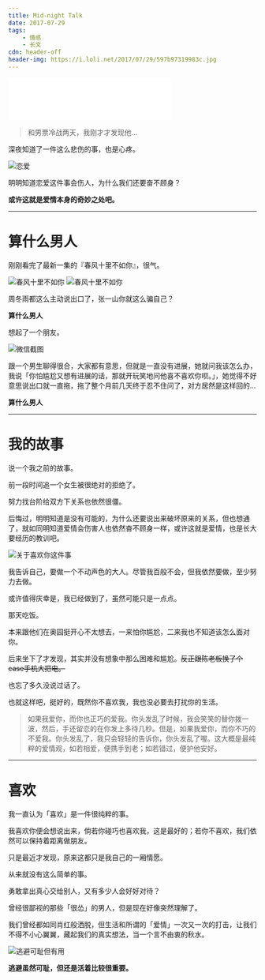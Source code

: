 ```yaml
---
title: Mid-night Talk
date: 2017-07-29
tags:
	- 情感
	- 长文
cdn: header-off
header-img: https://i.loli.net/2017/07/29/597b97319983c.jpg
---
```


<iframe frameborder="no" border="0" marginwidth="0" marginheight="0" width=330 height=86 src="//music.163.com/outchain/player?type=2&id=29392800&auto=1&height=66"></iframe>

>和男票冷战两天，我刚才才发现他...

深夜知道了一件这么悲伤的事，也是心疼。

![恋爱](https://i.loli.net/2017/07/29/597b81689ccf8.jpg)

明明知道恋爱这件事会伤人，为什么我们还要奋不顾身？

**或许这就是爱情本身的奇妙之处吧。**

***

# 算什么男人

刚刚看完了最新一集的『春风十里不如你』，很气。

![春风十里不如你](https://i.loli.net/2017/07/29/597b8386cd1b1.jpg)
![春风十里不如你](https://i.loli.net/2017/07/29/597b8386ce306.jpg)

周冬雨都这么主动说出口了，张一山你就这么骗自己？

**算什么男人**

想起了一个朋友。

![微信截图](https://i.loli.net/2017/07/29/597b8584c7836.jpg)

跟一个男生聊得很合，大家都有意思，但就是一直没有进展，她就问我该怎么办，我说「你怕尴尬又想有进展的话，那就开玩笑地问他喜不喜欢你呗。」，她觉得不好意思说出口就一直拖，拖了整个月前几天终于忍不住问了，对方居然是这样回的...

**算什么男人**

***

# 我的故事

说一个我之前的故事。

前一段时间追一个女生被很绝对的拒绝了。

努力找台阶给双方下关系也依然很僵。

后悔过，明明知道是没有可能的，为什么还要说出来破坏原来的关系，但也想通了，就如同明知道爱情会伤害人也依然奋不顾身一样，或许这就是爱情，也是长大要经历的教训吧。

![关于喜欢你这件事](https://i.loli.net/2017/07/29/597b8f34b1692.jpg)

我告诉自己，要做一个不动声色的大人。尽管我百般不会，但我依然要做，至少努力去做。

或许值得庆幸是，我已经做到了，虽然可能只是一点点。

那天吃饭。

本来跟他们在奥园挺开心不太想去，一来怕你尴尬，二来我也不知道该怎么面对你。

后来坐下了才发现，其实并没有想象中那么困难和尴尬。<del>反正跟陈老板换了个case手机大把电。</del>

也忘了多久没说过话了。

也就这样吧，挺好的，既然你不喜欢我，我也没必要去打扰你的生活。

>如果我爱你，而你也正巧的爱我。你头发乱了时候，我会笑笑的替你拨一波，然后，手还留恋的在你发上多待几秒。但是，如果我爱你，而你不巧的不爱我。你头发乱了，我只会轻轻的告诉你，你头发乱了喔。这大概是最纯粹的爱情观，如若相爱，便携手到老；如若错过，便护他安好。

***

# 喜欢

我一直认为「喜欢」是一件很纯粹的事。

我喜欢你便会想说出来，倘若你碰巧也喜欢我，这是最好的；若你不喜欢，我们依然可以保持着距离做朋友。

只是最近才发现，原来这都只是我自己的一厢情愿。

从来就没有这么简单的事。

勇敢拿出真心交给别人，又有多少人会好好对待？

曾经很鄙视的那些「很怂」的男人，但是现在好像突然理解了。

我们曾经都如同肖红般洒脱，但生活和所谓的「爱情」一次又一次的打击，让我们不得不小心翼翼，藏起我们的真实想法，当一个言不由衷的秋水。

![逃避可耻但有用](https://i.loli.net/2017/07/29/597b958d23416.jpg)

**逃避虽然可耻，但还是活着比较很重要。**